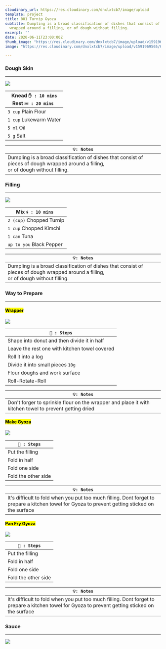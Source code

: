 ```yaml
---
cloudinary_url: https://res.cloudinary.com/dnxlxtcb7/image/upload
template: project
title: 001 Turnip Gyoza
subtitle: Dumpling is a broad classification of dishes that consist of pieces of dough
  wrapped around a filling, or of dough without filling.
excerpt: ''
date: 2020-06-11T23:00:00Z
thumb_image: "https://res.cloudinary.com/dnxlxtcb7/image/upload/v1591969567/001%20Turnip%20Gyoza/Website-Thumb.png"
image: "https://res.cloudinary.com/dnxlxtcb7/image/upload/v1591969565/001%20Turnip%20Gyoza/IMG_0167.jpg"

---
```


### Dough Skin
---
![](https://res.cloudinary.com/dnxlxtcb7/image/upload/v1591969572/001%20Turnip%20Gyoza/Website-HeroContent.png)

| Knead `✋ : 10 mins` <br>  Rest `💤 : 20 mins ` |
| --- |
| `3 cup` Plain Flour |
| `1 cup` Lukewarm Water |
| `5 ml` Oil |
| `5 g` Salt |

| `💡: Notes` |
| --- |
| Dumpling is a broad classification of dishes that consist of pieces of dough wrapped around a filling, <br> or of dough without filling. |


### Filling
---
![](https://res.cloudinary.com/dnxlxtcb7/image/upload/v1591969562/001%20Turnip%20Gyoza/IMG_0165.jpg)

| Mix `🌀 : 10 mins ` |
| --- |
| `2 (cup)` Chopped Turnip |
| `1 cup` Chopped Kimchi |
| `1 can` Tuna |
| `up to you` Black Pepper |

| `💡: Notes` |
| --- |
| Dumpling is a broad classification of dishes that consist of pieces of dough wrapped around a filling, <br> or of dough without filling. |

### Way to Prepare
---
#### <mark> Wrapper </mark>
![](https://res.cloudinary.com/dnxlxtcb7/image/upload/v1591969562/001%20Turnip%20Gyoza/IMG_0165.jpg)

| `👀 : Steps`|
| --- |
| Shape into donut and then divide it in half |
| Leave the rest one with kitchen towel covered |
| Roll it into a log |
| Divide it into small pieces `10g` |
| Flour doughs and work surface|
| Roll-Rotate-Roll|

| `💡: Notes` |
| --- |
| Don't forger to sprinkle flour on the wrapper and place it with kitchen towel to prevent getting dried |

#### <mark> Make Gyoza </mark>
![](https://res.cloudinary.com/dnxlxtcb7/image/upload/v1591969567/001%20Turnip%20Gyoza/Website-Thumb.png)

|`👀 : Steps`|
| --- |
| Put the filling |
| Fold in half |
| Fold one side |
| Fold the other side |

| `💡: Notes` |
| --- |
| It's difficult to fold when you put too much filling. Dont forget to prepare a kitchen towel for Gyoza to prevent getting sticked on the surface |

#### <mark> Pan Fry Gyoza </mark>
![](https://res.cloudinary.com/dnxlxtcb7/image/upload/v1591969562/001%20Turnip%20Gyoza/IMG_0162.jpg)

| `👀 : Steps` |
| --- |
| Put the filling |
| Fold in half |
| Fold one side |
| Fold the other side |

| `💡: Notes` |
| --- |
| It's difficult to fold when you put too much filling. Dont forget to prepare a kitchen towel for Gyoza to prevent getting sticked on the surface |

### Sauce
---
![](https://res.cloudinary.com/dnxlxtcb7/image/upload/v1591969562/001%20Turnip%20Gyoza/IMG_0165.jpg)